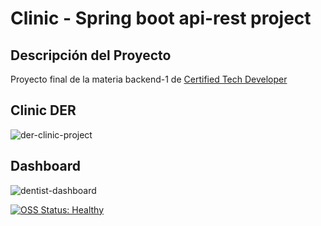 # Clinic - Spring boot api-rest project

## Descripción del Proyecto
Proyecto final de la materia backend-1 de [Certified Tech Developer](https://www.digitalhouse.com/ar/productos/programacion/certified-tech-developer)

## Clinic DER
![der-clinic-project](https://user-images.githubusercontent.com/93687744/176244763-cd9bd215-4a53-4018-9647-70a73caf1a3b.png)

## Dashboard
![dentist-dashboard](https://user-images.githubusercontent.com/93687744/176247196-bf2ab7bd-7192-4849-a6ad-343cf2985a6e.png)

[![OSS Status: Healthy](https://img.shields.io/badge/OSS%20Status-Healthy-darkgreen.svg)](OSS_STATUS.md)


